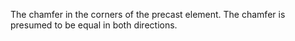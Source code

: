 ﻿The chamfer in the corners of the precast element. The chamfer is presumed to be equal in both directions.
